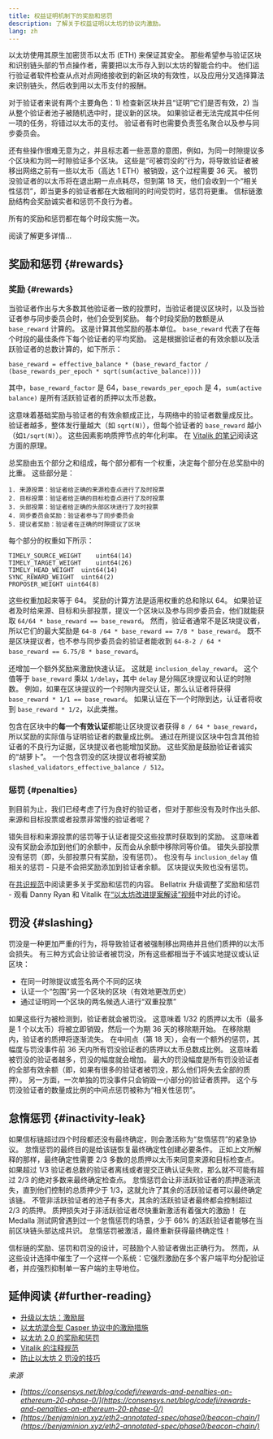 ```yaml
---
title: 权益证明机制下的奖励和惩罚
description: 了解关于权益证明以太坊的协议内激励。
lang: zh
---
```


以太坊使用其原生加密货币以太币 (ETH) 来保证其安全。 那些希望参与验证区块和识别链头部的节点操作者，需要把以太币存入到以太坊的智能合约中。 他们运行验证者软件检查从点对点网络接收到的新区块的有效性，以及应用分叉选择算法来识别链头，然后收到用以太币支付的报酬。

对于验证者来说有两个主要角色：1) 检查新区块并且“证明”它们是否有效，2) 当从整个验证者池子被随机选中时，提议新的区块。 如果验证者无法完成其中任何一项的任务，将错过以太币的支付。 验证者有时也需要负责签名聚合以及参与同步委员会。

还有些操作很难无意为之，并且标志着一些恶意的意图，例如，为同一时隙提议多个区块和为同一时隙验证多个区块。 这些是“可被罚没的”行为，将导致验证者被移出网络之前有一些以太币（高达 1 ETH）被销毁，这个过程需要 36 天。 被罚没验证者的以太币将在退出期一点点耗尽，但到第 18 天，他们会收到一个“相关性惩罚”，即当更多的验证者都在大致相同的时间受罚时，惩罚将更重。 信标链激励结构会奖励诚实者和惩罚不良行为者。

所有的奖励和惩罚都在每个时段实施一次。

阅读了解更多详情...

## 奖励和惩罚 {#rewards}

### 奖励 {#rewards}

当验证者作出与大多数其他验证者一致的投票时，当验证者提议区块时，以及当验证者参与同步委员会时，他们会受到奖励。 每个时段奖励的数额是从 `base_reward` 计算的。 这是计算其他奖励的基本单位。 `base_reward` 代表了在每个时段的最佳条件下每个验证者的平均奖励。 这是根据验证者的有效余额以及活跃验证者的总数计算的，如下所示：

```
base_reward = effective_balance * (base_reward_factor / (base_rewards_per_epoch * sqrt(sum(active_balance))))
```

其中，`base_reward_factor` 是 64，`base_rewards_per_epoch` 是 4，`sum(active balance)` 是所有活跃验证者的质押以太币总数。

这意味着基础奖励与验证者的有效余额成正比，与网络中的验证者数量成反比。 验证者越多，整体发行量越大（如 `sqrt(N)`），但每个验证者的 `base_reward` 越小（如`1/sqrt(N)`）。 这些因素影响质押节点的年化利率。 在 [Vitalik 的笔记](https://notes.ethereum.org/@vbuterin/rkhCgQteN?type=view#Base-rewards)阅读这方面的原理。

总奖励由五个部分之和组成，每个部分都有一个权重，决定每个部分在总奖励中的比重。 这些部分是：

```
1. 来源投票：验证者给正确的来源检查点进行了及时投票
2. 目标投票：验证者给正确的目标检查点进行了及时投票
3. 头部投票：验证者给正确的头部区块进行了及时投票
4. 同步委员会奖励：验证者参与了同步委员会
5. 提议者奖励：验证者在正确的时隙提议了区块
```

每个部分的权重如下所示：

```
TIMELY_SOURCE_WEIGHT    uint64(14)
TIMELY_TARGET_WEIGHT    uint64(26)
TIMELY_HEAD_WEIGHT  uint64(14)
SYNC_REWARD_WEIGHT  uint64(2)
PROPOSER_WEIGHT uint64(8)
```

这些权重加起来等于 64。 奖励的计算方法是适用权重的总和除以 64。 如果验证者及时给来源、目标和头部投票，提议一个区块以及参与同步委员会，他们就能获取 `64/64 * base_reward == base_reward`。 然而，验证者通常不是区块提议者，所以它们的最大奖励是 `64-8 /64 * base_reward == 7/8 * base_reward`。 既不是区块提议者，也不参与同步委员会的验证者能收到 `64-8-2 / 64 * base_reward == 6.75/8 * base_reward`。

还增加一个额外奖励来激励快速认证。 这就是 `inclusion_delay_reward`。 这个值等于 `base_reward` 乘以 `1/delay`，其中 `delay` 是分隔区块提议和认证的时隙数。 例如，如果在区块提议的一个时隙内提交认证，那么认证者将获得 `base_reward * 1/1 == base_reward`。 如果认证在下一个时隙到达，认证者将收到 `base_reward * 1/2`，以此类推。

包含在区块中的**每一个有效认证**都能让区块提议者获得 `8 / 64 * base_reward`，所以奖励的实际值与证明验证者的数量成比例。 通过在所提议区块中包含其他验证者的不良行为证据，区块提议者也能增加奖励。 这些奖励是鼓励验证者诚实的“胡萝卜”。 一个包含罚没的区块提议者将被奖励 `slashed_validators_effective_balance / 512`。

### 惩罚 {#penalties}

到目前为止，我们已经考虑了行为良好的验证者，但对于那些没有及时作出头部、来源和目标投票或者投票非常慢的验证者呢？

错失目标和来源投票的惩罚等于认证者提交这些投票时获取到的奖励。 这意味着没有奖励会添加到他们的余额中，反而会从余额中移除同等价值。 错失头部投票没有惩罚（即，头部投票只有奖励，没有惩罚）。 也没有与 `inclusion_delay` 值相关的惩罚 - 只是不会把奖励添加到验证者余额。 区块提议失败也没有惩罚。

在[共识规范](https://github.com/ethereum/consensus-specs/blob/dev/specs/altair/beacon-chain.md)中阅读更多关于奖励和惩罚的内容。 Bellatrix 升级调整了奖励和惩罚 - 观看 Danny Ryan 和 Vitalik 在[“以太坊改进提案解读”视频](https://www.youtube.com/watch?v=iaAEGs1DMgQ)中对此的讨论。

## 罚没 {#slashing}

罚没是一种更加严重的行为，将导致验证者被强制移出网络并且他们质押的以太币会损失。 有三种方式会让验证者被罚没，所有这些都相当于不诚实地提议或认证区块：

- 在同一时隙提议或签名两个不同的区块
- 认证一个“包围”另一个区块的区块（有效地更改历史）
- 通过证明同一个区块的两名候选人进行“双重投票”

如果这些行为被检测到，验证者就会被罚没。 这意味着 1/32 的质押以太币（最多是 1 个以太币）将被立即销毁，然后一个为期 36 天的移除期开始。 在移除期内，验证者的质押将逐渐流失。 在中间点（第 18 天），会有一个额外的惩罚，其幅度与罚没事件前 36 天内所有罚没验证者的质押以太币总数成比例。 这意味着被罚没的验证者越多，罚没的幅度就会增加。 最大的罚没幅度是所有罚没验证者的全部有效余额（即，如果有很多的验证者被罚没，那么他们将失去全部的质押）。 另一方面，一次单独的罚没事件只会销毁一小部分的验证者质押。 这个与罚没验证者的数量成比例的中间点惩罚被称为“相关性惩罚”。

## 怠惰惩罚 {#inactivity-leak}

如果信标链超过四个时段都还没有最终确定，则会激活称为“怠惰惩罚”的紧急协议。 怠惰惩罚的最终目的是给该链恢复最终确定性创建必要条件。 正如上文所解释的那样，最终确定性需要 2/3 多数的总质押以太币来同意来源和目标检查点。 如果超过 1/3 验证者总数的验证者离线或者提交正确认证失败，那么就不可能有超过 2/3 的绝对多数来最终确定检查点。 怠惰惩罚会让非活跃验证者的质押逐渐流失，直到他们控制的总质押少于 1/3，这就允许了其余的活跃验证者可以最终确定该链。 不管非活跃验证者的池子有多大，其余的活跃验证者最终都会控制超过 2/3 的质押。 质押损失对于非活跃验证者尽快重新激活有着强大的激励！ 在 Medalla 测试网曾遇到过一个怠惰惩罚的场景，少于 66% 的活跃验证者能够在当前区块链头部达成共识。 怠惰惩罚被激活，最终重新获得最终确定性！

信标链的奖励、惩罚和罚没的设计，可鼓励个人验证者做出正确行为。 然而，从这些设计选择中催生了一个这样一个系统：它强烈激励在多个客户端平均分配验证者，并应强烈抑制单一客户端的主导地位。

## 延伸阅读 {#further-reading}

- [升级以太坊：激励层](https://eth2book.info/altair/part2/incentives)
- [以太坊混合型 Casper 协议中的激励措施](https://arxiv.org/pdf/1903.04205.pdf)
- [以太坊 2.0 的奖励和惩罚](https://consensys.net/blog/codefi/rewards-and-penalties-on-ethereum-20-phase-0/)
- [Vitalik 的注释规范](https://github.com/ethereum/annotated-spec/blob/master/phase0/beacon-chain.md#rewards-and-penalties-1)
- [防止以太坊 2 罚没的技巧](https://medium.com/prysmatic-labs/eth2-slashing-prevention-tips-f6faa5025f50)

_来源_

- _[https://consensys.net/blog/codefi/rewards-and-penalties-on-ethereum-20-phase-0/](https://consensys.net/blog/codefi/rewards-and-penalties-on-ethereum-20-phase-0/)_
- _[https://benjaminion.xyz/eth2-annotated-spec/phase0/beacon-chain/](https://benjaminion.xyz/eth2-annotated-spec/phase0/beacon-chain/)_
